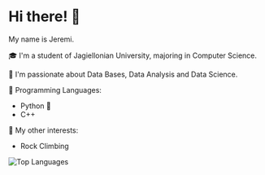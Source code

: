 # Hi there! 👋

My name is Jeremi.

🎓 I'm a student of Jagiellonian University, majoring in Computer Science.

🧠 I'm passionate about Data Bases, Data Analysis and Data Science.

💬 Programming Languages:
- Python 🐍 
- C++ 

🧗 My other interests:
   - Rock Climbing

![Top Languages](https://github-readme-stats.vercel.app/api/top-langs/?username=IcemanJt&layout=pie&theme=neon&title_color=EF11CA&border_color=F0FF00)

